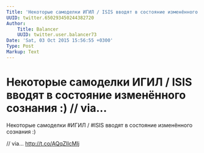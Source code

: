 ```yaml
---
Title: 'Некоторые самоделки ИГИЛ / ISIS вводят в состояние изменённого сознания :)  // via...'
UUID: twitter.650293450244382720
Author:
    Title: Balancer
    UUID: twitter.user.balancer73
Date: 'Sat, 03 Oct 2015 15:56:55 +0300'
Type: Post
Markup: Text
---
```


# Некоторые самоделки ИГИЛ / ISIS вводят в состояние изменённого сознания :)  // via...

Некоторые самоделки #ИГИЛ / #ISIS вводят в состояние
изменённого сознания :)

// via... http://t.co/AQqZIlcMIj